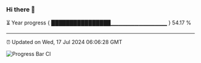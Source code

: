 ### Hi there 👋

⏳ Year progress { ████████████████▁▁▁▁▁▁▁▁▁▁▁▁▁▁ } 54.17 %

---

⏰ Updated on Wed, 17 Jul 2024 06:06:28 GMT

![Progress Bar CI](https://github.com/liununu/liununu/workflows/Progress%20Bar%20CI/badge.svg)
